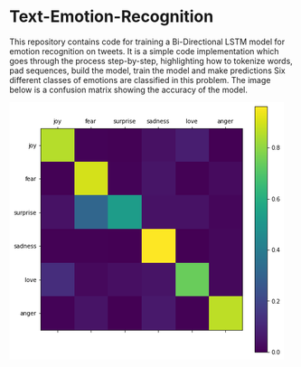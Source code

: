 # Text-Emotion-Recognition

This repository contains code for training a Bi-Directional LSTM model for emotion recognition on tweets. 
It is a simple code implementation which goes through the process step-by-step, highlighting how to tokenize words, pad sequences, build the model, train the model and make predictions
Six different classes of emotions are classified in this problem. The image below is a confusion matrix showing the accuracy of the model.

![github image](https://github.com/Judithcodes/Text-Emotion-Recognition/blob/main/download.png)
